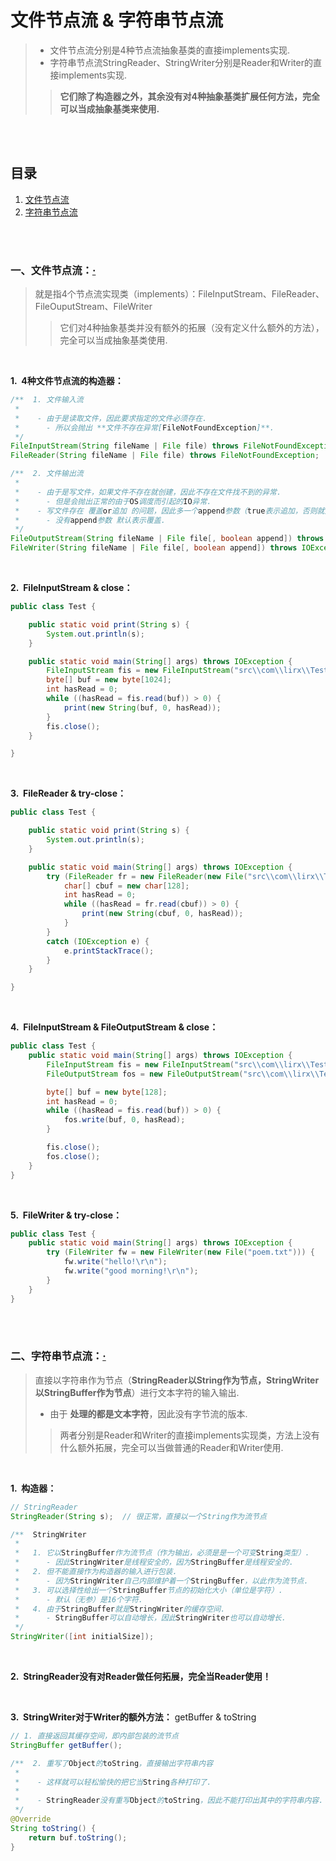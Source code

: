# 文件节点流 & 字符串节点流
> - 文件节点流分别是4种节点流抽象基类的直接implements实现.
> - 字符串节点流StringReader、StringWriter分别是Reader和Writer的直接implements实现.
>
>> **它们除了构造器之外，其余没有对4种抽象基类扩展任何方法，完全可以当成抽象基类来使用.**


<br><br>

## 目录

1. [文件节点流]()
2. [字符串节点流]()

<br><br>

### 一、文件节点流：[·](#目录)
> 就是指4个节点流实现类（implements）：FileInputStream、FileReader、FileOuputStream、FileWriter
>
>> 它们对4种抽象基类并没有额外的拓展（没有定义什么额外的方法），完全可以当成抽象基类使用.

<br>

**1.&nbsp; 4种文件节点流的构造器：**

```Java
/**  1. 文件输入流
 *  
 *    - 由于是读取文件，因此要求指定的文件必须存在.
 *      - 所以会抛出 **文件不存在异常[FileNotFoundException]**.
 */
FileInputStream(String fileName | File file) throws FileNotFoundException;
FileReader(String fileName | File file) throws FileNotFoundException;

/**  2. 文件输出流
 *
 *    - 由于是写文件，如果文件不存在就创建，因此不存在文件找不到的异常.
 *      - 但是会抛出正常的由于OS调度而引起的IO异常.
 *    - 写文件存在 覆盖or追加 的问题，因此多一个append参数（true表示追加，否则就是覆盖）.
 *      - 没有append参数 默认表示覆盖.
 */
FileOutputStream(String fileName | File file[, boolean append]) throws IOException;
FileWriter(String fileName | File file[, boolean append]) throws IOException;
```

<br>

**2.&nbsp; FileInputStream & close：**

```Java
public class Test {

	public static void print(String s) {
		System.out.println(s);
	}

	public static void main(String[] args) throws IOException {
		FileInputStream fis = new FileInputStream("src\\com\\lirx\\Test.java");
		byte[] buf = new byte[1024];
		int hasRead = 0;
		while ((hasRead = fis.read(buf)) > 0) {
			print(new String(buf, 0, hasRead));
		}
		fis.close();
	}

}
```

<br>

**3.&nbsp; FileReader & try-close：**

```Java
public class Test {

	public static void print(String s) {
		System.out.println(s);
	}

	public static void main(String[] args) throws IOException {
		try (FileReader fr = new FileReader(new File("src\\com\\lirx\\Test.java"))) {
			char[] cbuf = new char[128];
			int hasRead = 0;
			while ((hasRead = fr.read(cbuf)) > 0) {
				print(new String(cbuf, 0, hasRead));
			}
		}
		catch (IOException e) {
			e.printStackTrace();
		}
	}

}
```

<br>

**4.&nbsp; FileInputStream & FileOutputStream & close：**

```Java
public class Test {
	public static void main(String[] args) throws IOException {
		FileInputStream fis = new FileInputStream("src\\com\\lirx\\Test.java");
		FileOutputStream fos = new FileOutputStream("src\\com\\lirx\\Test1.java");

		byte[] buf = new byte[128];
		int hasRead = 0;
		while ((hasRead = fis.read(buf)) > 0) {
			fos.write(buf, 0, hasRead);
		}

		fis.close();
		fos.close();
	}
}
```

<br>

**5.&nbsp; FileWriter & try-close：**

```Java
public class Test {
	public static void main(String[] args) throws IOException {
		try (FileWriter fw = new FileWriter(new File("poem.txt"))) {
			fw.write("hello!\r\n");
			fw.write("good morning!\r\n");
		}
	}
}
```

<br><br>

### 二、字符串节点流：[·](#目录)
> 直接以字符串作为节点（**StringReader以String作为节点，StringWriter以StringBuffer作为节点**）进行文本字符的输入输出.
>
> - 由于 **处理的都是文本字符**，因此没有字节流的版本.
>
>> 两者分别是Reader和Writer的直接implements实现类，方法上没有什么额外拓展，完全可以当做普通的Reader和Writer使用.

<br>

**1.&nbsp; 构造器：**

```Java
// StringReader
StringReader(String s);  // 很正常，直接以一个String作为流节点

/**  StringWriter
 *  
 *   1. 它以StringBuffer作为流节点（作为输出，必须是是一个可变String类型）.
 *      - 因此StringWriter是线程安全的，因为StringBuffer是线程安全的.
 *   2. 但不能直接作为构造器的输入进行包装.
 *      - 因为StringWriter自己内部维护着一个StringBuffer，以此作为流节点.
 *   3. 可以选择性给出一个StringBuffer节点的初始化大小（单位是字符）.
 *      - 默认（无参）是16个字符.
 *   4. 由于StringBuffer就是StringWriter的缓存空间.
 *      - StringBuffer可以自动增长，因此StringWriter也可以自动增长.
 */
StringWriter([int initialSize]);
```

<br>

**2.&nbsp; StringReader没有对Reader做任何拓展，完全当Reader使用！**

<br>

**3.&nbsp; StringWriter对于Writer的额外方法：** getBuffer & toString

```Java
// 1. 直接返回其缓存空间，即内部包装的流节点
StringBuffer getBuffer();

/**  2. 重写了Object的toString，直接输出字符串内容
 *
 *    - 这样就可以轻松愉快的把它当String各种打印了.
 *  
 *    - StringReader没有重写Object的toString，因此不能打印出其中的字符串内容.
 */
@Override
String toString() {
	return buf.toString();
}
```
